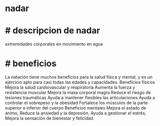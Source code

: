  # nadar 
  # # descripcion de nadar
  extremidades corporales en movimiento en agua

  # # beneficios
  La natación tiene muchos beneficios para la salud física y mental, y es un ejercicio apto para casi todas las edades y capacidades. 
Beneficios físicos 
Mejora la salud cardiovascular y respiratoria
Aumenta la fuerza y resistencia muscular
Mejora la masa corporal magra
Reduce el riesgo de lesiones traumáticas
Ayuda a mantener flexibles las articulaciones
Ayuda a controlar el sobrepeso y la obesidad
Fortalece los músculos de la parte superior e inferior del cuerpo
Beneficios mentales Mejora el estado de ánimo, Reduce la ansiedad y la depresión, Ayuda a gestionar el estrés, Mejora la sensación de bienestar y felicidad. 